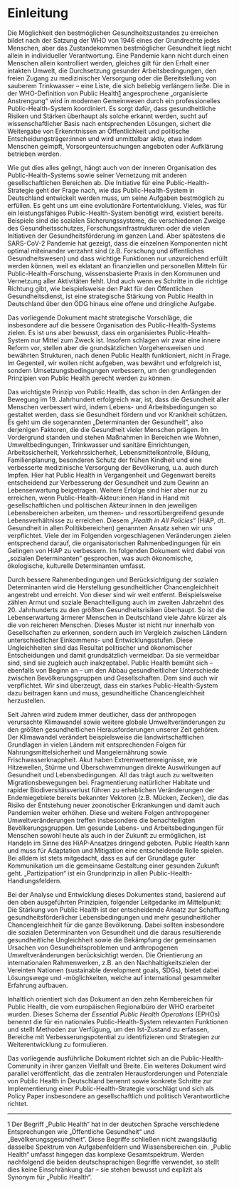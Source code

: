 # Einleitung

Die Möglichkeit den bestmöglichen Gesundheitszustandes zu erreichen
bildet nach der Satzung der WHO von 1946 eines der Grundrechte jedes
Menschen, aber das Zustandekommen bestmöglicher Gesundheit liegt nicht
allein in individueller Verantwortung. Eine Pandemie kann nicht durch
einen Menschen allein kontrolliert werden, gleiches gilt für den Erhalt
einer intakten Umwelt, die Durchsetzung gesunder Arbeitsbedingungen, den
freien Zugang zu medizinischer Versorgung oder die Bereitstellung von
sauberem Trinkwasser – eine Liste, die sich beliebig verlängern ließe.
Die in der WHO-Definition von Public Health[1](#fn1) angesprochene
„organisierte Anstrengung“ wird in modernen Gemeinwesen durch ein
professionelles Public-Health-System koordiniert. Es sorgt dafür, dass
gesundheitliche Risiken und Stärken überhaupt als solche erkannt werden,
sucht auf wissenschaftlicher Basis nach entsprechenden Lösungen, sichert
die Weitergabe von Erkenntnissen an Öffentlichkeit und politische
Entscheidungsträger:innen und wird unmittelbar aktiv, etwa indem
Menschen geimpft, Vorsorgeuntersuchungen angeboten oder Aufklärung
betrieben werden.

Wie gut dies alles gelingt, hängt auch von der inneren Organisation des
Public-Health-Systems sowie seiner Vernetzung mit anderen
gesellschaftlichen Bereichen ab. Die Initiative für eine
Public-Health-Strategie geht der Frage nach, wie das
Public-Health-System in Deutschland entwickelt werden muss, um seine
Aufgaben bestmöglich zu erfüllen. Es geht uns um eine evolutionäre
Fortentwicklung. Vieles, was für ein leistungsfähiges
Public-Health-System benötigt wird, existiert bereits. Beispiele sind
die sozialen Sicherungssysteme, die verschiedenen Zweige des
Gesundheitsschutzes, Forschungsinfrastrukturen oder die vielen
Initiativen der Gesundheitsförderung im ganzen Land. Aber spätestens die
SARS-CoV-2 Pandemie hat gezeigt, dass die einzelnen Komponenten nicht
optimal miteinander verzahnt sind (z.B. Forschung und öffentliches
Gesundheitswesen) und dass wichtige Funktionen nur unzureichend erfüllt
werden können, weil es eklatant an finanziellen und personellen Mitteln
für Public-Health-Forschung, wissensbasierte Praxis in den Kommunen und
Vernetzung aller Aktivitäten fehlt. Und auch wenn es Schritte in die
richtige Richtung gibt, wie beispielsweise den Pakt für den Öffentlichen
Gesundheitsdienst, ist eine strategische Stärkung von Public Health in
Deutschland über den ÖDG hinaus eine offene und dringliche Aufgabe.

Das vorliegende Dokument macht strategische Vorschläge, die insbesondere
auf die bessere Organisation des Public-Health-Systems zielen. Es ist
uns aber bewusst, dass ein organisiertes Public-Health-System nur Mittel
zum Zweck ist. Insofern schlagen wir zwar eine innere Reform vor,
stellen aber die grundsätzlichen Vorgehensweisen und bewährten
Strukturen, nach denen Public Health funktioniert, nicht in Frage. Im
Gegenteil, wir wollen nicht aufgeben, was bewährt und erfolgreich ist,
sondern Umsetzungsbedingungen verbessern, um den grundlegenden
Prinzipien von Public Health gerecht werden zu können.

Das wichtigste Prinzip von Public Health, das schon in den Anfängen der
Bewegung im 19. Jahrhundert erfolgreich war, ist, dass die Gesundheit
aller Menschen verbessert wird, indem Lebens- und Arbeitsbedingungen so
gestaltet werden, dass sie Gesundheit fördern und vor Krankheit
schützen. Es geht um die sogenannten „Determinanten der Gesundheit“,
also derjenigen Faktoren, die die Gesundheit vieler Menschen prägen. Im
Vordergrund standen und stehen Maßnahmen in Bereichen wie Wohnen,
Umweltbedingungen, Trinkwasser und sanitäre Einrichtungen,
Arbeitssicherheit, Verkehrssicherheit, Lebensmittelkontrolle, Bildung,
Familienplanung, besonderen Schutz der frühen Kindheit und eine
verbesserte medizinische Versorgung der Bevölkerung, u.a. auch durch
Impfen. Hier hat Public Health in Vergangenheit und Gegenwart bereits
entscheidend zur Verbesserung der Gesundheit und zum Gewinn an
Lebenserwartung beigetragen. Weitere Erfolge sind hier aber nur zu
erreichen, wenn Public-Health-Akteur:innen Hand in Hand mit
gesellschaftlichen und politischen Akteur:innen in den jeweiligen
Lebensbereichen arbeiten, um themen- und ressortübergreifend gesunde
Lebensverhältnisse zu erreichen. Diesem „*Health in All Policies*“
(HiAP, dt. Gesundheit in allen Politikbereichen) genannten Ansatz sehen
wir uns verpflichtet. Viele der im Folgenden vorgeschlagenen
Veränderungen zielen entsprechend darauf, die organisatorischen
Rahmenbedingungen für ein Gelingen von HiAP zu verbessern. Im folgenden
Dokument wird dabei von „sozialen Determinanten“ gesprochen, was auch
ökonomische, ökologische, kulturelle Determinanten umfasst.

Durch bessere Rahmenbedingungen und Berücksichtigung der sozialen
Determinanten wird die Herstellung gesundheitlicher Chancengleichheit
angestrebt und erreicht. Von dieser sind wir weit entfernt.
Beispielsweise zählen Armut und soziale Benachteiligung auch im zweiten
Jahrzehnt des 20. Jahrhunderts zu den größten Gesundheitsrisiken
überhaupt. So ist die Lebenserwartung ärmerer Menschen in Deutschland
viele Jahre kürzer als die von reicheren Menschen. Dieses Muster ist
nicht nur innerhalb von Gesellschaften zu erkennen, sondern auch im
Vergleich zwischen Ländern unterschiedlicher Einkommens- und
Entwicklungsstufen. Diese Ungleichheiten sind das Resultat politischer
und ökonomischer Entscheidungen und damit grundsätzlich vermeidbar. Da
sie vermeidbar sind, sind sie zugleich auch inakzeptabel. Public Health
bemüht sich – ebenfalls von Beginn an – um den Abbau gesundheitlicher
Unterschiede zwischen Bevölkerungsgruppen und Gesellschaften. Dem sind
auch wir verpflichtet. Wir sind überzeugt, dass ein starkes
Public-Health-System dazu beitragen kann und muss, gesundheitliche
Chancengleichheit herzustellen.

Seit Jahren wird zudem immer deutlicher, dass der anthropogen
verursachte Klimawandel sowie weitere globale Umweltveränderungen zu den
größten gesundheitlichen Herausforderungen unserer Zeit gehören. Der
Klimawandel verändert beispielsweise die landwirtschaftlichen Grundlagen
in vielen Ländern mit entsprechenden Folgen für Nahrungsmittelsicherheit
und Mangelernährung sowie Frischwasserknappheit. Akut haben
Extremwetterereignisse, wie Hitzewellen, Stürme und Überschwemmungen
direkte Auswirkungen auf Gesundheit und Lebensbedingungen. All das trägt
auch zu weltweiten Migrationsbewegungen bei. Fragmentierung natürlicher
Habitate und rapider Biodiversitätsverlust führen zu erheblichen
Veränderungen der Endemiegebiete bereits bekannter Vektoren (z.B.
Mücken, Zecken), die das Risiko der Entstehung neuer zoonotischer
Erkrankungen und damit auch Pandemien weiter erhöhen. Diese und weitere
Folgen anthropogener Umweltveränderungen treffen insbesondere die
benachteiligten Bevölkerungsgruppen. Um gesunde Lebens- und
Arbeitsbedingungen für Menschen sowohl heute als auch in der Zukunft zu
ermöglichen, ist Handeln im Sinne des HiAP-Ansatzes dringend geboten.
Public Health kann und muss für Adaptation und Mitigation eine
entscheidende Rolle spielen. Bei alldem ist stets mitgedacht, dass es
auf der Grundlage guter Kommunikation um die gemeinsame Gestaltung einer
gesunden Zukunft geht. „Partizipation“ ist ein Grundprinzip in allen
Public-Health-Handlungsfeldern.

Bei der Analyse und Entwicklung dieses Dokumentes stand, basierend auf
den oben ausgeführten Prinzipien, folgender Leitgedanke im Mittelpunkt:
Die Stärkung von Public Health ist der entscheidende Ansatz zur
Schaffung gesundheitsförderlicher Lebensbedingungen und mehr
gesundheitlicher Chancengleichheit für die ganze Bevölkerung. Dabei
sollten insbesondere die sozialen Determinanten von Gesundheit und die
daraus resultierende gesundheitliche Ungleichheit sowie die Bekämpfung
der gemeinsamen Ursachen von Gesundheitsproblemen und anthropogenen
Umweltveränderungen berücksichtigt werden. Die Orientierung an
internationalen Rahmenwerken, z.B. an den Nachhaltigkeitszielen der
Vereinten Nationen (sustainable development goals, SDGs), bietet dabei
Lösungswege und -möglichkeiten, welche auf international gesammelter
Erfahrung aufbauen.

Inhaltlich orientiert sich das Dokument an den zehn Kernbereichen für
Public Health, die vom europäischen Regionalbüro der WHO erarbeitet
wurden. Dieses Schema der *Essential Public Health Operations* (EPHOs)
benennt die für ein nationales Public-Health-System relevanten
Funktionen und stellt Methoden zur Verfügung, um den Ist-Zustand zu
erfassen, Bereiche mit Verbesserungspotential zu identifizieren und
Strategien zur Weiterentwicklung zu formulieren.

Das vorliegende ausführliche Dokument richtet sich an die
Public-Health-Community in ihrer ganzen Vielfalt und Breite. Ein
weiteres Dokument wird parallel veröffentlicht, das die zentralen
Herausforderungen und Potenziale von Public Health in Deutschland
benennt sowie konkrete Schritte zur Implementierung einer
Public-Health-Strategie vorschlägt und sich als Policy Paper
insbesondere an gesellschaftlich und politisch Verantwortliche richtet.

---

1<a name="fn1"></a> Der Begriff „Public Health“ hat in der deutschen Sprache verschiedene
Entsprechungen wie „Öffentliche Gesundheit“ und
„Bevölkerungsgesundheit“. Diese Begriffe schließen nicht zwangsläufig
dasselbe Spektrum von Aufgabenfeldern und Wissensbereichen ein. „Public
Health“ umfasst hingegen das komplexe Gesamtspektrum. Werden nachfolgend
die beiden deutschsprachigen Begriffe verwendet, so stellt dies keine
Einschränkung dar – sie stehen bewusst und explizit als Synonym für
„Public Health“.
